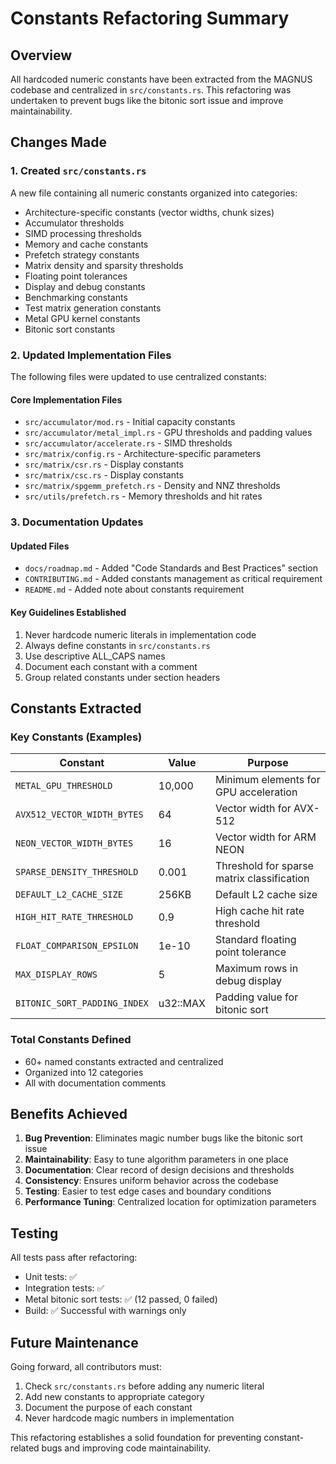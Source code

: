 # Constants Refactoring Summary

## Overview

All hardcoded numeric constants have been extracted from the MAGNUS codebase and centralized in `src/constants.rs`. This refactoring was undertaken to prevent bugs like the bitonic sort issue and improve maintainability.

## Changes Made

### 1. Created `src/constants.rs`

A new file containing all numeric constants organized into categories:
- Architecture-specific constants (vector widths, chunk sizes)
- Accumulator thresholds
- SIMD processing thresholds
- Memory and cache constants
- Prefetch strategy constants
- Matrix density and sparsity thresholds
- Floating point tolerances
- Display and debug constants
- Benchmarking constants
- Test matrix generation constants
- Metal GPU kernel constants
- Bitonic sort constants

### 2. Updated Implementation Files

The following files were updated to use centralized constants:

#### Core Implementation Files
- `src/accumulator/mod.rs` - Initial capacity constants
- `src/accumulator/metal_impl.rs` - GPU thresholds and padding values
- `src/accumulator/accelerate.rs` - SIMD thresholds
- `src/matrix/config.rs` - Architecture-specific parameters
- `src/matrix/csr.rs` - Display constants
- `src/matrix/csc.rs` - Display constants
- `src/matrix/spgemm_prefetch.rs` - Density and NNZ thresholds
- `src/utils/prefetch.rs` - Memory thresholds and hit rates

### 3. Documentation Updates

#### Updated Files
- `docs/roadmap.md` - Added "Code Standards and Best Practices" section
- `CONTRIBUTING.md` - Added constants management as critical requirement
- `README.md` - Added note about constants requirement

#### Key Guidelines Established
1. Never hardcode numeric literals in implementation code
2. Always define constants in `src/constants.rs`
3. Use descriptive ALL_CAPS names
4. Document each constant with a comment
5. Group related constants under section headers

## Constants Extracted

### Key Constants (Examples)

| Constant | Value | Purpose |
|----------|-------|---------|
| `METAL_GPU_THRESHOLD` | 10,000 | Minimum elements for GPU acceleration |
| `AVX512_VECTOR_WIDTH_BYTES` | 64 | Vector width for AVX-512 |
| `NEON_VECTOR_WIDTH_BYTES` | 16 | Vector width for ARM NEON |
| `SPARSE_DENSITY_THRESHOLD` | 0.001 | Threshold for sparse matrix classification |
| `DEFAULT_L2_CACHE_SIZE` | 256KB | Default L2 cache size |
| `HIGH_HIT_RATE_THRESHOLD` | 0.9 | High cache hit rate threshold |
| `FLOAT_COMPARISON_EPSILON` | 1e-10 | Standard floating point tolerance |
| `MAX_DISPLAY_ROWS` | 5 | Maximum rows in debug display |
| `BITONIC_SORT_PADDING_INDEX` | u32::MAX | Padding value for bitonic sort |

### Total Constants Defined
- 60+ named constants extracted and centralized
- Organized into 12 categories
- All with documentation comments

## Benefits Achieved

1. **Bug Prevention**: Eliminates magic number bugs like the bitonic sort issue
2. **Maintainability**: Easy to tune algorithm parameters in one place
3. **Documentation**: Clear record of design decisions and thresholds
4. **Consistency**: Ensures uniform behavior across the codebase
5. **Testing**: Easier to test edge cases and boundary conditions
6. **Performance Tuning**: Centralized location for optimization parameters

## Testing

All tests pass after refactoring:
- Unit tests: ✅
- Integration tests: ✅
- Metal bitonic sort tests: ✅ (12 passed, 0 failed)
- Build: ✅ Successful with warnings only

## Future Maintenance

Going forward, all contributors must:
1. Check `src/constants.rs` before adding any numeric literal
2. Add new constants to appropriate category
3. Document the purpose of each constant
4. Never hardcode magic numbers in implementation

This refactoring establishes a solid foundation for preventing constant-related bugs and improving code maintainability.